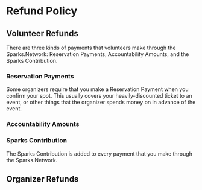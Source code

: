 # Refund Policy

## Volunteer Refunds

There are three kinds of payments that volunteers make through the Sparks.Network: Reservation Payments, Accountability Amounts, and the Sparks Contribution.

### Reservation Payments

Some organizers require that you make a Reservation Payment when you confirm your spot.  This usually covers your heavily-discounted ticket to an event, or other things that the organizer spends money on in advance of the event.


### Accountability Amounts

### Sparks Contribution

The Sparks Contribution is added to every payment that you make through the Sparks.Network.



## Organizer Refunds

